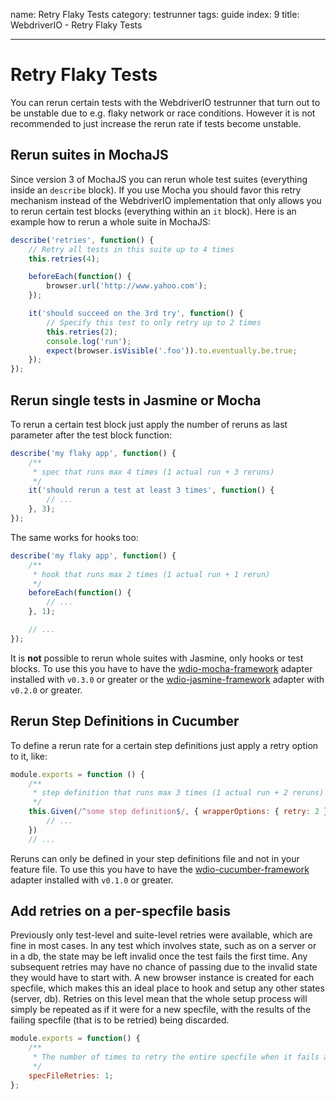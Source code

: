 name: Retry Flaky Tests
category: testrunner
tags: guide
index: 9
title: WebdriverIO - Retry Flaky Tests

---

# Retry Flaky Tests

You can rerun certain tests with the WebdriverIO testrunner that turn out to be unstable due to e.g. flaky network or race conditions. However it is not recommended to just increase the rerun rate if tests become unstable.

## Rerun suites in MochaJS

Since version 3 of MochaJS you can rerun whole test suites (everything inside an `describe` block). If you use Mocha you should favor this retry mechanism instead of the WebdriverIO implementation that only allows you to rerun certain test blocks (everything within an `it` block). Here is an example how to rerun a whole suite in MochaJS:

```js
describe('retries', function() {
    // Retry all tests in this suite up to 4 times
    this.retries(4);

    beforeEach(function() {
        browser.url('http://www.yahoo.com');
    });

    it('should succeed on the 3rd try', function() {
        // Specify this test to only retry up to 2 times
        this.retries(2);
        console.log('run');
        expect(browser.isVisible('.foo')).to.eventually.be.true;
    });
});
```

## Rerun single tests in Jasmine or Mocha

To rerun a certain test block just apply the number of reruns as last parameter after the test block function:

```js
describe('my flaky app', function() {
    /**
     * spec that runs max 4 times (1 actual run + 3 reruns)
     */
    it('should rerun a test at least 3 times', function() {
        // ...
    }, 3);
});
```

The same works for hooks too:

```js
describe('my flaky app', function() {
    /**
     * hook that runs max 2 times (1 actual run + 1 rerun)
     */
    beforeEach(function() {
        // ...
    }, 1);

    // ...
});
```

It is **not** possible to rerun whole suites with Jasmine, only hooks or test blocks. To use this you have to have the [wdio-mocha-framework](https://github.com/webdriverio/wdio-mocha-framework) adapter installed with `v0.3.0` or greater or the [wdio-jasmine-framework](https://github.com/webdriverio/wdio-jasmine-framework) adapter with `v0.2.0` or greater.

## Rerun Step Definitions in Cucumber

To define a rerun rate for a certain step definitions just apply a retry option to it, like:

```js
module.exports = function () {
    /**
     * step definition that runs max 3 times (1 actual run + 2 reruns)
     */
    this.Given(/^some step definition$/, { wrapperOptions: { retry: 2 } }, () => {
        // ...
    })
    // ...
```

Reruns can only be defined in your step definitions file and not in your feature file. To use this you have to have the [wdio-cucumber-framework](https://github.com/webdriverio/wdio-cucumber-framework) adapter installed with `v0.1.0` or greater.

## Add retries on a per-specfile basis

Previously only test-level and suite-level retries were available, which are fine in most cases. In any test which involves state, such as on a server or in a db, the state may be left invalid once the test fails the first time. Any subsequent retries may have no chance of passing due to the invalid state they would have to start with.
A new browser instance is created for each specfile, which makes this an ideal place to hook and setup any other states (server, db). Retries on this level mean that the whole setup process will simply be repeated as if it were for a new specfile, with the results of the failing specfile (that is to be retried) being discarded.

```js
module.exports = function() {
    /**
     * The number of times to retry the entire specfile when it fails as a whole
     */
    specFileRetries: 1;
};
```
